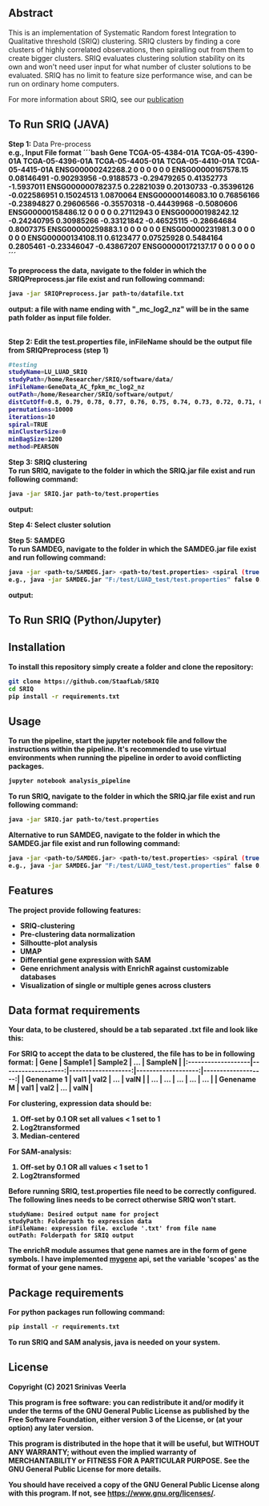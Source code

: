 ## Abstract
This is an implementation of Systematic Random forest Integration to Qualitative threshold (SRIQ) clustering.
SRIQ clusters by finding a core clusters of highly correlated observations, then spiralling out from them to create bigger clusters.
SRIQ evaluates clustering solution stability on its own and won't need user input for what number of cluster solutions to be evaluated.
SRIQ has no limit to feature size performance wise, and can be run on ordinary home computers.

For more information about SRIQ, see our [publication](https://www.youtube.com/watch?v=dQw4w9WgXcQ)


## To Run SRIQ (JAVA)
<b>Step 1:</b> Data Pre-process<br>
<b>e.g., Input File format<b>
 ´´´bash
  Gene	TCGA-05-4384-01A	TCGA-05-4390-01A	TCGA-05-4396-01A	TCGA-05-4405-01A	TCGA-05-4410-01A	TCGA-05-4415-01A
ENSG00000242268.2	0	0	0	0	0	0
ENSG00000167578.15	0.08146491	-0.90293956	-0.9188573	-0.29479265	0.41352773	-1.5937011
ENSG00000078237.5	0.22821039	0.20130733	-0.35396126	-0.022586951	0.15024513	1.0870064
ENSG00000146083.10	0.76856166	-0.23894827	0.29606566	-0.35570318	-0.44439968	-0.5080606
ENSG00000158486.12	0	0	0	0	0.27112943	0
ENSG00000198242.12	-0.24240795	0.30985266	-0.33121842	-0.46525115	-0.28664684	0.8007375
ENSG00000259883.1	0	0	0	0	0	0
ENSG00000231981.3	0	0	0	0	0	0
ENSG00000134108.11	0.6123477	0.07525928	0.5484164	0.2805461	-0.23346047	-0.43867207
ENSG00000172137.17	0	0	0	0	0	0
´´´

To preprocess the data, navigate to the folder in which the SRIQPreprocess.jar file exist and run following command:
```bash
java -jar SRIQPreprocess.jar path-to/datafile.txt
```
<b>output:</b> a file with name ending with "_mc_log2_nz" will be in the same path folder as input file folder.<br><br>

<b>Step 2:</b> Edit the test.properties file, inFileName should be the output file from SRIQPreprocess (step 1)<br>
```bash
#testing
studyName=LU_LUAD_SRIQ
studyPath=/home/Researcher/SRIQ/software/data/
inFileName=GeneData_AC_fpkm_mc_log2_nz
outPath=/home/Researcher/SRIQ/software/output/
distCutOff=0.8, 0.79, 0.78, 0.77, 0.76, 0.75, 0.74, 0.73, 0.72, 0.71, 0.7, 0.69, 0.68, 0.67, 0.66, 0.65, 0.64, 0.63, 0.62, 0.61, 0.6, 0.59, 0.58, 0.57, 0.56, 0.55, 0.54, 0.53, 0.52
permutations=10000
iterations=10
spiral=TRUE
minClusterSize=0
minBagSize=1200
method=PEARSON
```
<b>Step 3:</b> SRIQ clustering <br>
To run SRIQ, navigate to the folder in which the SRIQ.jar file exist and run following command:
```bash
java -jar SRIQ.jar path-to/test.properties
```
<b>output:</b><br>

<b>Step 4:</b> Select cluster solution<br>

<b>Step 5:</b> SAMDEG<br>
To run SAMDEG, navigate to the folder in which the SAMDEG.jar file exist and run following command:<br>
```bash
java -jar <path-to/SAMDEG.jar> <path-to/test.properties> <spiral (true or false)> <diameter> <no. of clusters> <q-value> <fold-change> <log2_transformed_gex_file>
e.g., java -jar SAMDEG.jar "F:/test/LUAD_test/test.properties" false 0.63 6 0 2 "F:/test/LUAD_test/newFiltered_35k.txt"
```
<b>output:</b><br>
## To Run SRIQ (Python/Jupyter)
## Installation

To install this repository simply create a folder and clone the repository:
```bash
git clone https://github.com/StaafLab/SRIQ
cd SRIQ
pip install -r requirements.txt
```

## Usage

To run the pipeline, start the jupyter notebook file and follow the instructions within the pipeline.
It's recommended to use virtual environments when running the pipeline in order to avoid conflicting packages.

```python
jupyter notebook analysis_pipeline
```

To run SRIQ, navigate to the folder in which the SRIQ.jar file exist and run following command:
```bash
java -jar SRIQ.jar path-to/test.properties
```
Alternative to run SAMDEG, navigate to the folder in which the SAMDEG.jar file exist and run following command:
```bash
java -jar <path-to/SAMDEG.jar> <path-to/test.properties> <spiral (true or false)> <diameter> <no. of clusters> <q-value> <fold-change> <log2_transformed_gex_file>
e.g., java -jar SAMDEG.jar "F:/test/LUAD_test/test.properties" false 0.63 6 0 2 "F:/test/LUAD_test/newFiltered_35k.txt"
```
## Features

The project provide following features:

* SRIQ-clustering
* Pre-clustering data normalization
* Silhoutte-plot analysis
* UMAP
* Differential gene expression with SAM
* Gene enrichment analysis with EnrichR against customizable databases
* Visualization of single or multiple genes across clusters

## Data format requirements

Your data, to be clustered, should be a tab separated .txt file and look like this:

For SRIQ to accept the data to be clustered, the file has to be in following format:
| Gene               |   Sample1          |   Sample2          |   ...              |   SampleN          |
|:-------------------|-------------------:|-------------------:|-------------------:|-------------------:|
| Genename 1         |            val1    |         val2       |         ...        |         valN       |
| ...                |            ...     |         ...        |         ...        |         ...        |
| Genename M         |            val1    |         val2       |         ...        |         valN       |

For clustering, expression data should be:
1. Off-set by 0.1 OR set all values < 1 set to 1
2. Log2transformed
3. Median-centered

For SAM-analysis:
1. Off-set by 0.1 OR all values < 1 set to 1
2. Log2transformed

Before running SRIQ, test.properties file need to be correctly configured.
The following lines needs to be correct otherwise SRIQ won't start.
```
studyName: Desired output name for project
studyPath: Folderpath to expression data
inFileName: expression file. exclude '.txt' from file name
outPath: Folderpath for SRIQ output
```

The enrichR module assumes that gene names are in the form of gene symbols. I have implemented [mygene](https://mygene.info) api, set the variable 'scopes' as the format of your gene names.

## Package requirements
For python packages run following command:
```bash
pip install -r requirements.txt
```

To run SRIQ and SAM analysis, java is needed on your system.

## License

Copyright (C) 2021 Srinivas Veerla

This program is free software: you can redistribute it and/or modify it under the terms of the GNU General Public License as published by the Free Software Foundation, either version 3 of the License, or (at your option) any later version.

This program is distributed in the hope that it will be useful, but WITHOUT ANY WARRANTY; without even the implied warranty of MERCHANTABILITY or FITNESS FOR A PARTICULAR PURPOSE. See the GNU General Public License for more details.

You should have received a copy of the GNU General Public License along with this program. If not, see https://www.gnu.org/licenses/.
